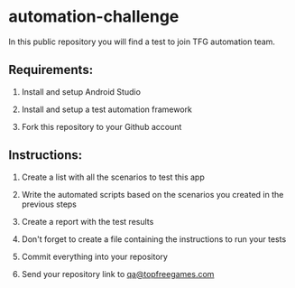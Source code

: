 # automation-challenge

In this public repository you will find a test to join TFG automation team.


## Requirements:

1. Install and setup Android Studio

2. Install and setup a test automation framework 

3. Fork this repository to your Github account


## Instructions:

1. Create a list with all the scenarios to test this app

2. Write the automated scripts based on the scenarios you created in the previous steps

3. Create a report with the test results

4. Don't forget to create a file containing the instructions to run your tests

5. Commit everything into your repository

6. Send your repository link to qa@topfreegames.com
